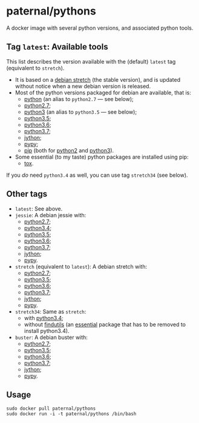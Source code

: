 paternal/pythons
================

A docker image with several python versions, and associated python tools.

## Tag `latest`: Available tools

This list describes the version available with the (default) `latest` tag (equivalent to `stretch`).

- It is based on a [debian stretch](https://www.debian.org/releases/stretch/) (the stable version), and is updated without notice when a new debian version is released.
- Most of the python versions packaged for debian are available, that is:
  - [python](https://packages.debian.org/stretch/python) (an alias to `python2.7` — see below);
  - [python2.7](https://packages.debian.org/stretch/python2.7);
  - [python3](https://packages.debian.org/stretch/python3) (an alias to `python3.5` — see below);
  - [python3.5](https://packages.debian.org/stretch/python3.5);
  - [python3.6](https://packages.debian.org/buster/python3.6);
  - [python3.7](https://packages.debian.org/sid/python3.7);
  - [jython](https://packages.debian.org/stretch/jython);
  - [pypy](https://packages.debian.org/stretch/pypy);
  - [pip](https://pypi.python.org/pypi/pip) (both for [python2](https://packages.debian.org/stretch/python-pip) and [python3](https://packages.debian.org/stretch/python3-pip)).
- Some essential (to my taste) python packages are installed using pip:
  - [tox](https://pypi.python.org/pypi/tox).

If you *do* need `python3.4` as well, you can use tag `stretch34` (see below).

## Other tags

- `latest`: See above.
- `jessie`: A debian jessie with:
  - [python2.7](https://packages.debian.org/jessie/python2.7);
  - [python3.4](https://packages.debian.org/jessie/python3.4);
  - [python3.5](https://packages.debian.org/stretch/python3.5);
  - [python3.6](https://packages.debian.org/buster/python3.6);
  - [python3.7](https://packages.debian.org/sid/python3.7);
  - [jython](https://packages.debian.org/jessie/jython);
  - [pypy](https://packages.debian.org/jessie/pypy).
- `stretch` (equivalent to `latest`): A debian stretch with:
  - [python2.7](https://packages.debian.org/stretch/python2.7);
  - [python3.5](https://packages.debian.org/stretch/python3.5);
  - [python3.6](https://packages.debian.org/buster/python3.6);
  - [python3.7](https://packages.debian.org/sid/python3.7);
  - [jython](https://packages.debian.org/stretch/jython);
  - [pypy](https://packages.debian.org/stretch/pypy).
- `stretch34`: Same as `stretch`:
  - with [python3.4](https://packages.debian.org/jessie/python3.4);
  - without [findutils](https://packages.debian.org/stretch/findutils) (an [essential](https://www.debian.org/doc/debian-policy/ch-binary.html#s3.8) package that has to be removed to install python3.4).
- `buster`: A debian buster with:
  - [python2.7](https://packages.debian.org/buster/python2.7);
  - [python3.5](https://packages.debian.org/buster/python3.5);
  - [python3.6](https://packages.debian.org/buster/python3.6);
  - [python3.7](https://packages.debian.org/sid/python3.7);
  - [jython](https://packages.debian.org/buster/jython);
  - [pypy](https://packages.debian.org/buster/pypy).


## Usage

    sudo docker pull paternal/pythons
    sudo docker run -i -t paternal/pythons /bin/bash

